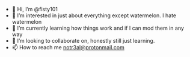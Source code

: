 - 👋 Hi, I’m @fisty101
- 👀 I’m interested in just about everything except watermelon. I hate watermelon
- 🌱 I’m currently learning how things work and if I can mod them in any way
- 💞️ I’m looking to collaborate on, honestly still just learning.
- 📫 How to reach me notr3al@protonmail.com

<!---
fisty101/fisty101 is a ✨ special ✨ repository because its `README.md` (this file) appears on your GitHub profile.
You can click the Preview link to take a look at your changes.
--->
